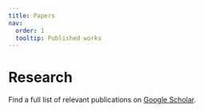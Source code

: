 ```yaml
---
title: Papers
nav:
  order: 1
  tooltip: Published works
---
```


# <i class="fas fa-microscope"></i>Research

Find a full list of relevant publications on [Google Scholar](https://scholar.google.com/citations?user=4kETHY4AAAAJ&amp;hl=en).

<!--{% include section.html %}

{% include search-box.html %}

{% include search-info.html %}

{% include list.html data="citations" component="citation" style="rich" %}-->

